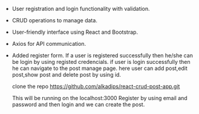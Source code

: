 - User registration and login functionality with validation.
- CRUD operations to manage data.
- User-friendly interface using React and Bootstrap.
- Axios for API communication.

- Added register form. If a user is registered successfully then he/she can be login by using registed credencials.
  if user is login successfully then he can navigate to the post manage page.
  here user can add post,edit post,show post and delete post by using id.

  clone the repo 
  https://github.com/alkadips/react-crud-post-app.git

  This will be running on the localhost:3000
  Register by using email and password and then login and we can create the post. 
